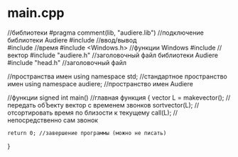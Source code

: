 # main.cpp
//библиотеки
#pragma comment(lib, "audiere.lib") //подключение библиотеки Audiere
#include <iostream> //ввод/вывод  
#include <ctime> //время
#include <Windows.h> //функции Windows
#include <vector> //вектор
#include "audiere.h" //заголовочный файл библиотеки Audiere
#include "head.h" //заголовочный файл 

//пространства имен
using namespace std; //стандартное пространство имен
using namespace audiere; //пространство имен Audiere

//функции
signed int main() //главная функция
{
	vector<Lesson> L = makevector(); //передать обЪекту вектор с временем звонков
	sortvector(L); //отсортировать время по близости к текущему
	call(L); //непосредственно сам звонок
	
	return 0; //завершение программы (можно не писать)
}
